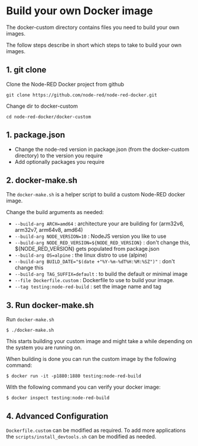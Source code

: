 # Build your own Docker image

The docker-custom directory contains files you need to build your own images.

The follow steps describe in short which steps to take to build your own images.

## 1. git clone

Clone the Node-RED Docker project from github
```shell script
git clone https://github.com/node-red/node-red-docker.git
```

Change dir to docker-custom
```shell script
cd node-red-docker/docker-custom
```

## 1. **package.json**

   - Change the node-red version in package.json (from the docker-custom directory) to the version you require
   - Add optionally packages you require
 
## 2. **docker-make.sh**

The `docker-make.sh` is a helper script to build a custom Node-RED docker image. 

Change the build arguments as needed:

   - `--build-arg ARCH=amd64` : architecture your are building for (arm32v6, arm32v7, arm64v8, amd64)
   - `--build-arg NODE_VERSION=10` : NodeJS version you like to use
   - `--build-arg NODE_RED_VERSION=${NODE_RED_VERSION}` : don't change this, ${NODE_RED_VERSION} gets populated from package.json
   - `--build-arg OS=alpine` : the linux distro to use (alpine)
   - `--build-arg BUILD_DATE="$(date +"%Y-%m-%dT%H:%M:%SZ")"` : don't change this
   - `--build-arg TAG_SUFFIX=default` : to build the default or minimal image 
   - `--file Dockerfile.custom` : Dockerfile to use to build your image.
   - `--tag testing:node-red-build` : set the image name and tag
   
## 3. **Run docker-make.sh**

Run `docker-make.sh` 

```shell script
$ ./docker-make.sh
```

This starts building your custom image and might take a while depending on the system you are running on.
   
When building is done you can run the custom image by the following command:
   
```shell script
$ docker run -it -p1880:1880 testing:node-red-build
```
    
With the following command you can verify your docker image:
    
```shell script
$ docker inspect testing:node-red-build
```

## 4. **Advanced Configuration**

`Dockerfile.custom` can be modified as required. To add more applications the `scripts/install_devtools.sh` can be modified as needed.

